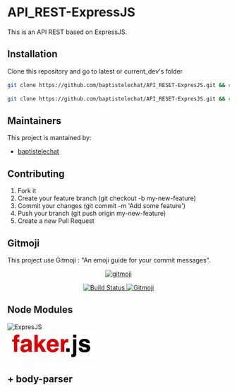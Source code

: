 # API_REST-ExpressJS

This is an API REST based on ExpressJS.

## Installation
Clone this repository and go to latest or current_dev's folder
```bash
git clone https://github.com/baptistelechat/API_RESET-ExpresJS.git && cd v1_latest && nodemon app.js
```
```bash
git clone https://github.com/baptistelechat/API_RESET-ExpresJS.git && cd v2_current_dev && nodemon app.js
```

## Maintainers
This project is mantained by:
* [baptistelechat](https://github.com/baptistelechat)


## Contributing

1. Fork it
2. Create your feature branch (git checkout -b my-new-feature)
3. Commit your changes (git commit -m 'Add some feature')
4. Push your branch (git push origin my-new-feature)
5. Create a new Pull Request

## Gitmoji

This project use Gitmoji : "An emoji guide for your commit messages".

<p align="center">
	<a href="https://gitmoji.carloscuesta.me">
		<img src="https://cloud.githubusercontent.com/assets/7629661/20073135/4e3db2c2-a52b-11e6-85e1-661a8212045a.gif" width="350" alt="gitmoji">
	</a>
</p>
<p align="center">
	<a href="https://travis-ci.org/carloscuesta/gitmoji">
		<img src="https://img.shields.io/travis/carloscuesta/gitmoji/master?style=flat-square"
			 alt="Build Status">
	</a>
	<a href="https://gitmoji.carloscuesta.me">
		<img src="https://img.shields.io/badge/gitmoji-%20😜%20😍-FFDD67.svg?style=flat-square"
			 alt="Gitmoji">
	</a>
</p>

## Node Modules

<img src="https://i.cloudup.com/zfY6lL7eFa-3000x3000.png" width="200" alt="ExpresJS">
<br/>
<img src="https://raw.githubusercontent.com/Marak/faker.js/master/logo.png" width="200" alt="ExpresJS">
<br/>
<h2>+ body-parser</h2>
<br/>
<br/>